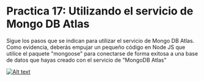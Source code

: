 # Practica 17: Utilizando el servicio de Mongo DB Atlas
Sigue los pasos que se indican para utilizar el servicio de Mongo DB Atlas. Como evidencia, deberás empujar un pequeño código en Node JS que utilice el paquete "mongoose" para conectarse de forma exitosa a una base de datos que hayas creado con el servicio de "MongoDB Atlas"

[![Alt text](https://img.youtube.com/vi/Imwk0HtEuGY/0.jpg)](https://www.youtube.com/watch?v=Imwk0HtEuGY)
